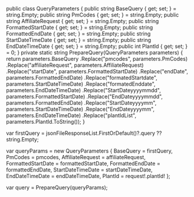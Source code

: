 public class QueryParameters
{
    public string BaseQuery { get; set; } = string.Empty;
    public string PmCodes { get; set; } = string.Empty;
    public string AffiliateRequest { get; set; } = string.Empty;
    public string FormattedStartDate { get; set; } = string.Empty;
    public string FormattedEndDate { get; set; } = string.Empty;
    public string StartDateTimeDate { get; set; } = string.Empty;
    public string EndDateTimeDate { get; set; } = string.Empty;
    public int PlantId { get; set; } = 0;
}
private static string PrepareQuery(QueryParameters parameters)
{
    return parameters.BaseQuery
        .Replace("pmcodes", parameters.PmCodes)
        .Replace("affiliateRequest", parameters.AffiliateRequest)
        .Replace("startDate", parameters.FormattedStartDate)
        .Replace("endDate", parameters.FormattedEndDate)
        .Replace("formatedStartdate", parameters.StartDateTimeDate)
        .Replace("formatedEnddate", parameters.EndDateTimeDate)
        .Replace("StartDateyyyymmdd", parameters.FormattedStartDate)
        .Replace("EndDateyyyymmdd", parameters.FormattedEndDate)
        .Replace("StartDateyyyymm", parameters.StartDateTimeDate)
        .Replace("EndDateyyyymm", parameters.EndDateTimeDate)
        .Replace("plantIdList", parameters.PlantId.ToString());
}


var firstQuery = jsonFileResponseList.FirstOrDefault()?.query ?? string.Empty;

var queryParams = new QueryParameters
{
    BaseQuery = firstQuery,
    PmCodes = pmcodes,
    AffiliateRequest = affiliateRequest,
    FormattedStartDate = formattedStartDate,
    FormattedEndDate = formattedEndDate,
    StartDateTimeDate = startDateTimeDate,
    EndDateTimeDate = endDateTimeDate,
    PlantId = request!.plantId!
};

var query = PrepareQuery(queryParams);
